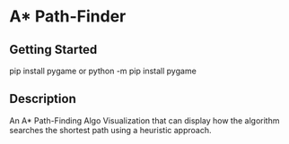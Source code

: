# A* Path-Finder
 
## Getting Started
pip install pygame or python -m pip install pygame

## Description
An A* Path-Finding Algo Visualization that can display how the algorithm searches the shortest path using a heuristic approach. 
